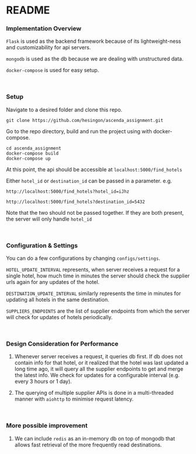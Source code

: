 # README

### Implementation Overview

`Flask` is used as the backend framework because of its lightweight-ness
and customizability for api servers.

`mongodb` is used as the db because we are dealing with unstructured data.

`docker-compose` is used for easy setup.

<br>

### Setup
Navigate to a desired folder and clone this repo.
```
git clone https://github.com/hesingon/ascenda_assignment.git
```
Go to the repo directory, build and run the project using with docker-compose.
```
cd ascenda_assignment
docker-compose build
docker-compose up
```
At this point, the api should be accessible at `localhost:5000/find_hotels`

Either `hotel_id` or `destination_id` can be passed in a parameter. 
e.g.
```
http://localhost:5000/find_hotels?hotel_id=iJhz
```
```
http://localhost:5000/find_hotels?destination_id=5432
```
Note that the two should not be passed together. If they are both 
present, the server will only handle `hotel_id`

<br>

### Configuration & Settings
You can do a few configurations by changing `configs/settings`. 

`HOTEL_UPDATE_INTERVAL` represents, when server receives a request for a single
hotel, how much time in minutes the server should check the supplier 
urls again for any updates of the hotel.

`DESTINATION_UPDATE_INTERVAL` similarly represents the time in minutes
for updating all hotels in the same destination.

`SUPPLIERS_ENDPOINTS` are the list of supplier endpoints from which
the server will check for updates of hotels periodically.

<br>

### Design Consideration for Performance

1. Whenever server receives a request, it queries db first. If db
does not contain info for that hotel, or it realized that the hotel
was last updated a long time ago, it will query all the supplier
endpoints to get and merge the latest info. 
We check for updates for a configurable interval (e.g. every 3 hours
or 1 day).

2. The querying of multiple supplier APIs is done in a multi-threaded
manner with `aiohttp` to minimise request latency.
 
<br>

### More possible improvement
1. We can include `redis` as an in-memory db on top of mongodb that 
allows fast retrieval of the more frequently read destinations.

